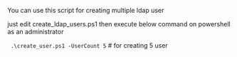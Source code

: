 You can use this script for creating multiple ldap user

just edit create_ldap_users.ps1 then execute below command on powershell as an administrator

` .\create_user.ps1 -UserCount 5` # for creating 5 user
